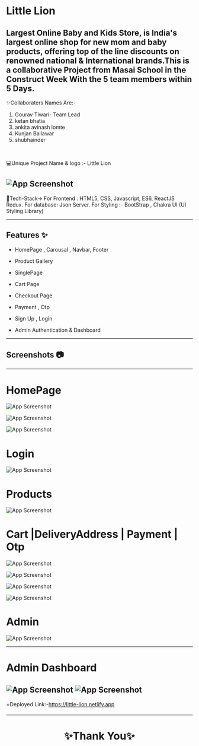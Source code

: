 # Little Lion

Largest Online Baby and Kids Store, is India's largest online shop for new mom and baby products, offering top of the line discounts on renowned national & International brands.This is a collaborative Project from Masai School in the Construct Week With the 5 team members within 5 Days.
---
✨Collaboraters Names Are:-

1. Gourav Tiwari- Team Lead
2. ketan bhatia
3. ankita avinash lomte
4. Kunjan Ballawar
5. shubhainder
<br>

💻Unique Project Name & logo :- Little Lion

![App Screenshot](https://i.imgur.com/LnmKWas.jpeg)
---
 💫Tech-Stack->
For Frontend : HTML5, CSS, Javascript, ES6, ReactJS Redux.
For database: Json Server. 
For Styling :- BootStrap , Chakra UI (UI Styling Library)

---
## Features ✨

- HomePage , Carousal  , Navbar, Footer

- Product Gallery

- SinglePage

- Cart Page

- Checkout Page

- Payment , Otp

- Sign Up , Login 

- Admin Authentication & Dashboard

---
## Screenshots 📷
---

# HomePage

![App Screenshot](https://i.imgur.com/YEXnXgM.png)

![App Screenshot](https://i.imgur.com/6D2YgUE.png)

![App Screenshot](https://i.imgur.com/sTaFvVq.png)

# Login

![App Screenshot](https://i.imgur.com/8rmrXL7.png)

# Products

![App Screenshot](https://i.imgur.com/cgPiNXF.png)


# Cart |DeliveryAddress | Payment | Otp

![App Screenshot](https://i.imgur.com/3pQViYy.png)

![App Screenshot](https://i.imgur.com/Zj5S87q.png)

![App Screenshot](https://i.imgur.com/lWaKMIO.png)

![App Screenshot](https://imgur.com/irRkhgh.png)


# Admin 

![App Screenshot](https://i.imgur.com/Z9cEYc8.png)

---
# Admin Dashboard
![App Screenshot](https://i.imgur.com/8E7Fpnr.png)
![App Screenshot](https://i.imgur.com/hrzvAm9.png)
---
⭐Deployed Link:-https://little-lion.netlify.app

----
<h1 align="center">✨Thank You✨</h1>

